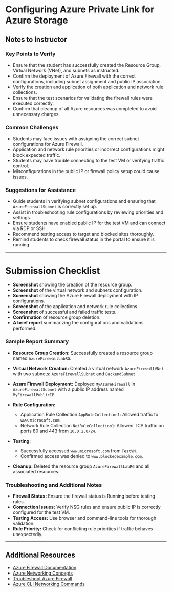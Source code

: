 # Configuring Azure Private Link for Azure Storage

## Notes to Instructor

### Key Points to Verify

- Ensure that the student has successfully created the Resource Group, Virtual Network (VNet), and subnets as instructed.
- Confirm the deployment of Azure Firewall with the correct configurations, including subnet assignment and public IP association.
- Verify the creation and application of both application and network rule collections.
- Ensure that the test scenarios for validating the firewall rules were executed correctly.
- Confirm that cleanup of all Azure resources was completed to avoid unnecessary charges.

### Common Challenges

- Students may face issues with assigning the correct subnet configurations for Azure Firewall.
- Application and network rule priorities or incorrect configurations might block expected traffic.
- Students may have trouble connecting to the test VM or verifying traffic control.
- Misconfigurations in the public IP or firewall policy setup could cause issues.

### Suggestions for Assistance

- Guide students in verifying subnet configurations and ensuring that `AzureFirewallSubnet` is correctly set up.
- Assist in troubleshooting rule configurations by reviewing priorities and settings.
- Ensure students have enabled public IP for the test VM and can connect via RDP or SSH.
- Recommend testing access to target and blocked sites thoroughly.
- Remind students to check firewall status in the portal to ensure it is running.

---


# Submission Checklist

- **Screenshot** showing the creation of the resource group.
- **Screenshot** of the virtual network and subnets configuration.
- **Screenshot** showing the Azure Firewall deployment with IP configurations.
- **Screenshot** of the application and network rule collections.
- **Screenshot** of successful and failed traffic tests.
- **Confirmation** of resource group deletion.
- **A brief report** summarizing the configurations and validations performed.

### Sample Report Summary

- **Resource Group Creation:** Successfully created a resource group named `AzureFirewallLabRG`.
- **Virtual Network Creation:** Created a virtual network `AzureFirewallVNet` with two subnets: `AzureFirewallSubnet` and `BackendSubnet`.
- **Azure Firewall Deployment:** Deployed `MyAzureFirewall` in `AzureFirewallSubnet` with a public IP address named `MyFirewallPublicIP`.

- **Rule Configuration:**
    - Application Rule Collection `AppRuleCollection1`: Allowed traffic to `www.microsoft.com`.
    - Network Rule Collection `NetRuleCollection1`: Allowed TCP traffic on ports 80 and 443 from `10.0.2.0/24`.

- **Testing:**
    - Successfully accessed `www.microsoft.com` from `TestVM`.
    - Confirmed access was denied to `www.blockedexample.com`.

- **Cleanup:** Deleted the resource group `AzureFirewallLabRG` and all associated resources.

### Troubleshooting and Additional Notes

- **Firewall Status:** Ensure the firewall status is Running before testing rules.
- **Connection Issues:** Verify NSG rules and ensure public IP is correctly configured for the test VM.
- **Testing Access:** Use browser and command-line tools for thorough validation.
- **Rule Priority:** Check for conflicting rule priorities if traffic behaves unexpectedly.

---

## Additional Resources

- [Azure Firewall Documentation](https://docs.microsoft.com/en-us/azure/firewall/)
- [Azure Networking Concepts](https://docs.microsoft.com/en-us/azure/virtual-network/)
- [Troubleshoot Azure Firewall](https://docs.microsoft.com/en-us/azure/firewall/troubleshoot)
- [Azure CLI Networking Commands](https://docs.microsoft.com/en-us/cli/azure/network)